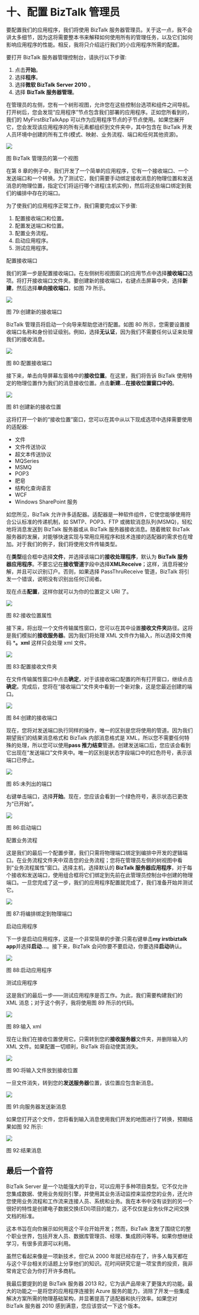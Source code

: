 # 十、配置 BizTalk 管理员

要配置我们的应用程序，我们将使用 BizTalk 服务器管理员。关于这一点，我不会讲太多细节，因为这将需要整本书来解释如何使用所有的管理任务，以及它们如何影响应用程序的性能。相反，我将只介绍运行我们的小应用程序所需的配置。

要打开 BizTalk 服务器管理控制台，请执行以下步骤:

1.  点击**开始**。
2.  选择**程序**。
3.  选择**微软 BizTalk Server 2010** 。
4.  选择 **BizTalk 服务器管理**。

在管理员的左侧，您有一个树形视图，允许您在这些控制台选项和组件之间导航。打开树后，您会发现“应用程序”节点包含我们部署的应用程序。正如您所看到的，我们的 MyFirstBizTalkApp 可以作为应用程序节点的子节点使用。如果您展开它，您会发现该应用程序的所有元素都组织到文件夹中，其中包含在 BizTalk 开发人员环境中创建的所有工件(模式、映射、业务流程、端口和任何其他资源)。

![](img/image182.png)

图 BizTalk 管理员的第一个视图

在第 8 章的例子中，我们开发了一个简单的应用程序，它有一个接收端口、一个发送端口和一个转换。为了测试它，我们需要手动绑定接收消息的物理位置和发送消息的物理位置，指定它们将运行哪个进程(主机实例)，然后将这些端口绑定到我们的编排中存在的端口。

为了使我们的应用程序正常工作，我们需要完成以下步骤:

1.  配置接收端口和位置。
2.  配置发送端口和位置。
3.  配置业务流程。
4.  启动应用程序。
5.  测试应用程序。

配置接收端口

我们的第一步是配置接收端口。在左侧树形视图窗口的应用节点中选择**接收端口**选项。将打开接收端口文件夹。要创建新的接收端口，右键点击屏幕中央，选择**新建**，然后选择**单向接收端口**，如图 79 所示。

![](img/image183.jpg)

图 79:创建新的接收端口

BizTalk 管理员将启动一个向导来帮助您进行配置。如图 80 所示，您需要设置接收端口名称和身份验证级别。例如，选择**无认证**，因为我们不需要任何认证来处理我们的接收消息。

![](img/image184.png)

图 80:配置接收端口

接下来，单击向导屏幕左窗格中的**接收位置**。在这里，我们将告诉 BizTalk 使用特定的物理位置作为我们的消息接收位置。点击**新建...在接收位置窗口中的**。

![](img/image186.png)

图 81:创建新的接收位置

这将打开一个新的“接收位置”窗口，您可以在其中从以下现成选项中选择需要使用的适配器:

*   文件
*   文件传送协议
*   超文本传送协议
*   MQSeries
*   MSMQ
*   POP3
*   肥皂
*   结构化查询语言
*   WCF
*   Windows SharePoint 服务

如您所见，BizTalk 允许许多适配器。适配器是一种软件组件，它使您能够使用符合公认标准的传递机制，如 SMTP、POP3、FTP 或微软消息队列(MSMQ)，轻松地将消息发送到 BizTalk 服务器或从 BizTalk 服务器接收消息。随着微软 BizTalk 服务器的发展，对能够快速实现与常用应用程序和技术连接的适配器的需求也在增加。对于我们的例子，我们将使用文件传输类型。

在**类型**组合框中选择**文件**，并选择该端口的**接收处理程序**，默认为 **BizTalk 服务器应用程序**。不要忘记在**接收管道**字段中选择**XMLReceive**；这样，消息将被分解，并且可以识别订户。否则，如果选择 PassThruReceive 管道，BizTalk 将引发一个错误，说明没有识别出任何订阅者。

现在点击**配置**，这样你就可以为你的位置定义 URI 了。

![](img/image187.png)

图 82:接收位置属性

接下来，将出现一个文件传输属性窗口，您可以在其中设置**接收文件夹**路径。这将是我们模拟的**接收服务器**。因为我们将处理 XML 文件作为输入，所以选择文件掩码 ***。xml** 这样只会处理 xml 文件。

![](img/image188.png)

图 83:配置接收文件夹

在文件传输属性窗口中点击**确定**，对于该接收端口配置的所有打开窗口，继续点击**确定**。完成后，您将在“接收端口”文件夹中看到一个新对象，这是您最近创建的端口。

![](img/image189.png)

图 84:创建的接收端口

现在，您将对发送端口执行同样的操作，唯一的区别是您将使用的管道。因为我们期望我们的结果消息格式和 BizTalk 内部消息格式是 XML，所以您不需要任何特殊的处理，所以您可以使用**pass 推力结束**管道。创建发送端口后，您应该会看到它出现在“发送端口”文件夹中。唯一的区别是状态字段端口中的红色符号，表示该端口已停止。

![](img/image190.png)

图 85:未列出的端口

右键单击端口，选择**开始**。现在，您应该会看到一个绿色符号，表示状态已更改为“已开始”。

![](img/image191.png)

图 86:启动端口

配置业务流程

这是我们的最后一个配置步骤，我们只需将物理端口绑定到编排中开发的逻辑端口。在业务流程文件夹中双击您的业务流程；您将在管理员左侧的树视图中看到“业务流程属性”窗口。选择主机，选择默认的 **BizTalk 服务器应用程序**，对于每个接收和发送端口，使用组合框将它们绑定到先前在此管理员控制台中创建的物理端口。一旦您完成了这一步，我们的应用程序配置就完成了，我们准备开始并测试它。

![](img/image192.png)

图 87:将编排绑定到物理端口

启动应用程序

下一步是启动应用程序，这是一个非常简单的步骤:只需右键单击**my irstbiztalk app**并选择**启动...**。接下来，BizTalk 会问你要不要启动，你要选择**启动**确认。

![](img/image193.png)

图 88:启动应用程序

测试应用程序

这是我们的最后一步——测试应用程序是否工作。为此，我们需要构建我们的 XML 消息；对于这个例子，我将使用图 89 所示的代码。

![](img/image194.jpg)

图 89:输入 xml

现在让我们在接收位置使用它。只需转到您的**接收服务器**文件夹，并删除输入的 XML 文件。如果配置一切顺利，BizTalk 将自动使其消失。

![](img/image195.png)

图 90:将输入文件放到接收位置

一旦文件消失，转到您的**发送服务器**位置，该位置应包含新消息。

![](img/image196.png)

图 91:向服务器发送新消息

如果您打开这个文件，您将看到输入消息使用我们开发的地图进行了转换，预期结果如图 92 所示:

![](img/image197.png)

图 92:结果消息

## 最后一个音符

BizTalk Server 是一个功能强大的平台，可以应用于多种项目类型。它不仅允许您集成数据、使用业务规则引擎，并使用其业务活动监控来监控您的业务，还允许您使用业务流程和工作流来连接人员、系统和业务。我在本书中没有谈到的另一个很好的特性是创建电子数据交换(EDI)项目的能力，这不仅仅是业务伙伴之间交换文档的标准。

这本书旨在向你展示如何用这个平台开始开发；然而，BizTalk 激发了围绕它的整个职业世界，包括开发人员、数据库管理员、经理、集成顾问等等。如果你想继续学习，有很多资源可以利用。

虽然它看起来像是一项新技术，但它从 2000 年就已经存在了，许多人每天都在与这个平台相关的话题上分享他们的知识。花时间研究它是一项宝贵的投资，我非常肯定它会为你打开许多商机。

我最后要提到的是 BizTalk 服务器 2013 R2，它为该产品带来了更强大的功能。最大的功能之一是将您的应用程序连接到 Azure 服务的能力，消除了开发一些集成解决方案所需的物理基础架构，并显著提高了适配器和执行效率。如果您对 BizTalk 服务器 2010 感到满意，您应该尝试一下这个版本。